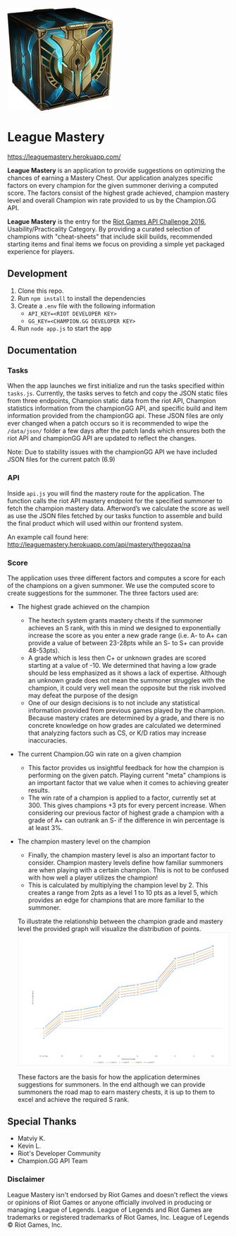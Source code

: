 
![LeagueMastery](https://raw.githubusercontent.com/ahmj/LeagueMastery/master/public/assets/chest.png) 

# League Mastery 
https://leaguemastery.herokuapp.com/

**League Mastery** is an application to provide suggestions on optimizing the chances of earning a Mastery Chest. Our application analyzes specific factors on every champion for the given summoner deriving a computed score. The factors consist of the highest grade achieved, champion mastery level and overall Champion win rate provided to us by the Champion.GG API.  

**League Mastery** is the entry for the  [Riot Games API Challenge 2016](https://developer.riotgames.com/discussion/announcements/show/eoq3tZd1), Usability/Practicality Category. By providing a curated selection of champions with "cheat-sheets" that include skill builds, recommended starting items and final items we focus on providing a simple yet packaged experience for players.

## Development

1. Clone this repo.
2. Run `npm install` to install the dependencies
3. Create a `.env` file with the following information
    + `API_KEY=<RIOT DEVELOPER KEY>`
    + `GG_KEY=<CHAMPION.GG DEVELOPER KEY>`
4. Run `node app.js` to start the app

## Documentation
### Tasks
When the app launches we first initialize and run the tasks specified within `tasks.js`. Currently, the tasks serves to fetch
and copy the JSON static files from three endpoints, Champion static data from the riot API, Champion statistics information from the championGG API, and specific build and item information provided from the championGG api. These JSON files are only ever changed when a patch occurs so it is recommended to wipe the `/data/json/` folder a few days after the patch lands which ensures both the riot API and championGG API are updated to reflect the changes.

Note: Due to stability issues with the championGG API we have included JSON files for the current patch (6.9)
### API

Inside `api.js` you will find the mastery route for the application. The function calls the riot API mastery endpoint for the specified summoner to fetch the champion mastery data. Afterword’s we calculate the score as well as use the JSON files fetched by our tasks function to assemble and build the final product which will used within our frontend system.

An example call found here:
http://leaguemastery.herokuapp.com/api/mastery/thegozaq/na

### Score
The application uses three different factors and computes a score for each of the champions on a given summoner. We use the computed score to create suggestions for the summoner. The three factors used are:

+ The highest grade achieved on the champion
    + The hextech system grants mastery chests if the summoner achieves an S rank, with this in mind we designed to exponentially increase the score as you enter a new grade range (i.e. A- to A+ can provide a value of between 23-28pts while an S- to S+ can provide 48-53pts). 
    + A grade which is less then C+ or unknown grades are scored starting at a value of -10. We determined that having a low grade should be less emphasized as it shows a lack of expertise. Although an unknown grade does not mean the summoner struggles with the champion, it could very well mean the opposite but the risk involved may defeat the purpose of the design
    + One of our design decisions is to not include any statistical information provided from previous games played by the champion. Because mastery crates are determined by a grade, and there is no concrete knowledge on how grades are calculated we determined that analyzing factors such as CS, or K/D ratios may increase inaccuracies.
+ The current Champion.GG win rate on a given champion
    + This factor provides us insightful feedback for how the champion is performing on the given patch. Playing current "meta" champions is an important factor that we value when it comes to achieving greater results.
    + The win rate of a champion is applied to a factor, currently set at 300. This gives champions +3 pts for every           percent increase. When considering our previous factor of highest grade a champion with a grade of A+ can outrank an S-     if the difference in win percentage is at least 3%.
+ The champion mastery level on the champion
    + Finally, the champion mastery level is also an important factor to consider. Champion mastery levels define how familiar summoners are when playing with a certain champion. This is not to be confused with how well a player utilizes the champion! 
    + This is calculated by multiplying the champion level by 2. This creates a range from 2pts as a level 1 to 10 pts as a level 5, which provides an edge for champions that are more familiar to the summoner.
    
    To illustrate the relationship between the champion grade and mastery level the provided graph will visualize the distribution of points. 
![LeagueMastery](https://raw.githubusercontent.com/ahmj/LeagueMastery/master/public/assets/graph.png) 

    These factors are the basis for how the application determines suggestions for summoners. In the end although we can provide summoners the road map to earn mastery chests, it is up to them to excel and achieve the required S rank.

## Special Thanks
+ Matviy K.
+ Kevin L.
+ Riot's Developer Community
+ Champion.GG API Team

### Disclaimer 
League Mastery isn't endorsed by Riot Games and doesn't reflect the views or opinions of Riot Games or anyone officially involved in producing or managing League of Legends. League of Legends and Riot Games are trademarks or registered trademarks of Riot Games, Inc. League of Legends © Riot Games, Inc.
